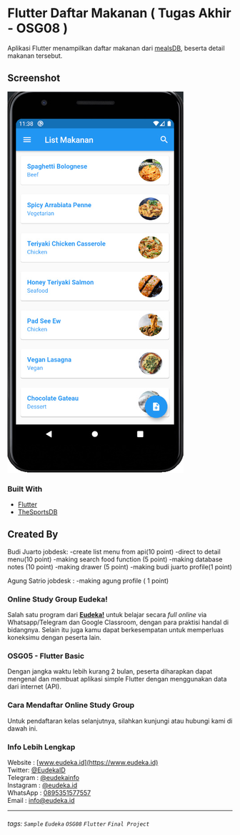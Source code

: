 # Flutter Daftar Makanan ( Tugas Akhir - OSG08 )
Aplikasi Flutter menampilkan daftar makanan dari [mealsDB](https://www.themealdb.com/api.php), beserta detail makanan tersebut.

## Screenshot
![mealsapp](https://github.com/budijuarto/Tugas-Akhir-OSG-Flutter-Kelompok-7/blob/master/bandicam%202020-01-06%2011-38-50-238.jpg)

### Built With
- [Flutter](https://flutter.dev)
- [TheSportsDB](https://www.themealdb.com/api.php)

## Created By
Budi Juarto jobdesk:
-create list menu from api(10 point)
-direct to detail menu(10 point)
-making search food function (5 point)
-making database notes (10 point)
-making drawer (5 point)
-making budi juarto profile(1 point)

Agung Satrio jobdesk :
-making agung profile ( 1 point)


### Online Study Group Eudeka!
Salah satu program dari [**Eudeka!**](https://www.eudeka.id) untuk belajar secara _full online_ via Whatsapp/Telegram dan Google Classroom, dengan para praktisi handal di bidangnya. Selain itu juga kamu dapat berkesempatan untuk memperluas koneksimu dengan peserta lain.

### OSG05 - Flutter Basic
Dengan jangka waktu lebih kurang 2 bulan, peserta diharapkan dapat mengenal dan membuat aplikasi simple Flutter dengan menggunakan data dari internet (API).

### Cara Mendaftar Online Study Group
Untuk pendaftaran kelas selanjutnya, silahkan kunjungi atau hubungi kami di dawah ini.

### Info Lebih Lengkap
Website : [www.eudeka.id](https://www.eudeka.id)  
Twitter: [@EudekaID](https://twitter.com/EudekaID)  
Telegram : [@eudekainfo](https://t.me/eudekainfo)  
Instagram : [@eudeka.id](https://instagram.com/eudeka.id)  
WhatsApp : [0895351577557](https://wa.me/62895351577557)  
Email : [info@eudeka.id](mailto:info@eudeka.id)  

---

###### tags: `Sample` `Eudeka` `OSG08` `Flutter` `Final Project`

